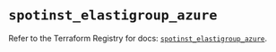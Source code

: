 # `spotinst_elastigroup_azure`

Refer to the Terraform Registry for docs: [`spotinst_elastigroup_azure`](https://registry.terraform.io/providers/spotinst/spotinst/1.168.2/docs/resources/elastigroup_azure).
